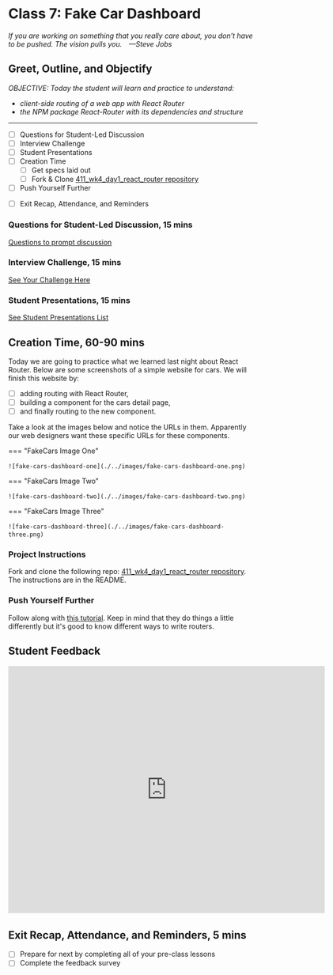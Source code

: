 # Class 7: Fake Car Dashboard

<!-- ! HIDE FROM STUDENT; INSTRUCTOR ONLY CONTENT -->
<!-- ## Instructor Only Content - HIDE FROM STUDENTS -->
<!-- 

## KNOW YOUR STUDENT. KNOW THE CONTEXT.

Learning doesn’t happen in a vacuum. It’s progressively built on top of fundamental understandings over time and with effort. It can also be crafted to plan for future understandings. It’s all about context.

Obviously, your students will know more on Day 10 than they know on day 1 but the fact remains they still have a context for what they’re learning on Day 1. That context may be Object-Oriented Design or it may only be knowing how to search on Google, either way when you know their previous understandings you can relate it to what they’re currently learning and build upon their current knowledge.

In the beginning, relating programming concepts to your students can be challenging but a surefire way not to relate to their current understanding is to not ask them what they know. Learning about what their past careers are, what their hobbies are, their previous experiences, and what they know about programming so far will give you tools to use to help them understand the lesson.

- [ ] Get to Know Your Students

- [ ] Follow the Icebreaker Activity on Day 1 of 101

- [ ] Bring in a new “Meet & Greet” activity

- [ ] Read their blogs!

- [ ] Pay attention to their presentations

- [ ] Talk with your students before and after class. -->
<!-- ! END INSTRUCTOR ONLY CONTENT -->

*If you are working on something that you really care about, you don’t have to be pushed. The vision pulls you. —Steve Jobs*

## Greet, Outline, and Objectify

<!-- SMART: Specific, Measurable, Attainable, Relevant, and Timely. -->
<!-- https://examples.yourdictionary.com/well-written-examples-of-learning-objectives.html -->
  
*OBJECTIVE: Today the student will learn and practice to understand:*

* *client-side routing of a web app with React Router*
* *the NPM package React-Router with its dependencies and structure*

*****

- [ ] Questions for Student-Led Discussion
- [ ] Interview Challenge
- [ ] Student Presentations
- [ ] Creation Time
    * [ ] Get specs laid out
    * [ ] Fork & Clone [411_wk4_day1_react_router repository](https://github.com/AustinCodingAcademy/411_wk4_day1_react_router)
- [ ] Push Yourself Further
<!-- - [ ] Interview Questions: Blog to Show You Know -->
- [ ] Exit Recap, Attendance, and Reminders

### Questions for Student-Led Discussion, 15 mins
<!-- This section should be structured with the 5E model: https://lesley.edu/article/empowering-students-the-5e-model-explained -->

[Questions to prompt discussion](./../additionalResources/questionsForDiscussion/qfd-class-7.md)

### Interview Challenge, 15 mins
<!-- The last two E happen here: elaborate and evaluate  -->
<!-- this sections should have a challenge that can be solved with the skills they've learned since their last class. -->
<!-- ! HIDDEN CONTENT: INSTRUCTOR ONLY -->
[See Your Challenge Here](./../additionalResources/interviewChallenges.md)
<!-- ! END HIDDEN CONTENT: INSTRUCTOR ONLY -->

### Student Presentations, 15 mins

[See Student Presentations List](./../additionalResources/studentPresentations.md)

## Creation Time, 60-90 mins

Today we are going to practice what we learned last night about React Router. Below are some screenshots of a simple website for cars. We will finish this website by:

- [ ] adding routing with React Router,
- [ ] building a component for the cars detail page,
- [ ] and finally routing to the new component.

Take a look at the images below and notice the URLs in them. Apparently our web designers want these specific URLs for these components.

=== "FakeCars Image One"

    ![fake-cars-dashboard-one](./../images/fake-cars-dashboard-one.png)

=== "FakeCars Image Two"

    ![fake-cars-dashboard-two](./../images/fake-cars-dashboard-two.png)

=== "FakeCars Image Three"

    ![fake-cars-dashboard-three](./../images/fake-cars-dashboard-three.png)

### Project Instructions

Fork and clone the following repo: [411_wk4_day1_react_router repository](https://github.com/AustinCodingAcademy/411_wk4_day1_react_router). The instructions are in the README.

### Push Yourself Further

Follow along with [this tutorial](https://www.youtube.com/watch?v=59IXY5IDrBA). Keep in mind that they do things a little differently but it's good to know different ways to write routers.

## Student Feedback

<iframe src="https://docs.google.com/forms/d/e/1FAIpQLScjuL10i2xFGMWRwkjtgAL8F1Y5ipMPPjtTCDzkO1ZBcxUYZA/viewform?embedded=true" width="640" height="500" frameborder="0" marginheight="0" marginwidth="0">Loading…</iframe>

## Exit Recap, Attendance, and Reminders, 5 mins

- [ ] Prepare for next by completing all of your pre-class lessons
- [ ] Complete the feedback survey

<!-- <iframe id="openedx-zollege" src="https://openedx.zollege.com/feedback" style="width: 100%; height: 500px; border: 0">Browser not compatible.</iframe>
<script src="https://openedx.zollege.com/assets/index.js" type="application/javascript"></script> -->


<!-- TODO Create 3 question exit questions -->

<!-- TODO INSERT Student Feedback From -->

<!-- TODO INSERT *HIDDEN* Instructor Feedback Form -->

<!-- 
height/width = 1.777 ---- width="655" height="368"
cp workspace/resources/classOutlineTemplate.md docs/module-
 -->